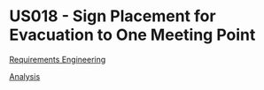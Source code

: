 # US018 - Sign Placement for Evacuation to One Meeting Point

[Requirements Engineering](01.requirements-engineering/Readme.md)

[Analysis](02.analysis/Readme.md)